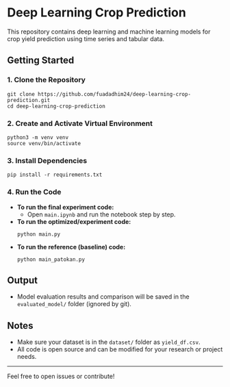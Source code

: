 # Deep Learning Crop Prediction

This repository contains deep learning and machine learning models for crop yield prediction using time series and tabular data.

## Getting Started

### 1. Clone the Repository
```
git clone https://github.com/fuadadhim24/deep-learning-crop-prediction.git
cd deep-learning-crop-prediction
```

### 2. Create and Activate Virtual Environment
```
python3 -m venv venv
source venv/bin/activate
```

### 3. Install Dependencies
```
pip install -r requirements.txt
```

### 4. Run the Code
- **To run the final experiment code:**
    - Open `main.ipynb` and run the notebook step by step.
- **To run the optimized/experiment code:**
  ```
  python main.py
  ```
- **To run the reference (baseline) code:**
  ```
  python main_patokan.py
  ```

## Output
- Model evaluation results and comparison will be saved in the `evaluated_model/` folder (ignored by git).

## Notes
- Make sure your dataset is in the `dataset/` folder as `yield_df.csv`.
- All code is open source and can be modified for your research or project needs.

---
Feel free to open issues or contribute!
